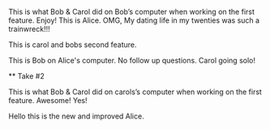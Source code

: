 
This is what Bob & Carol did on Bob’s computer when working on the first feature. Enjoy! 
This is Alice. OMG, My dating life in my twenties was such a trainwreck!!!

This is carol and bobs second feature.

This is Bob on Alice's computer. No follow up questions. 
Carol going solo! 

** Take #2

This is what Bob & Carol did on carols’s computer when working on the first feature. Awesome! Yes!

Hello this is the new and improved Alice.